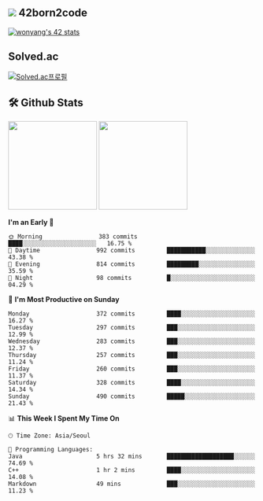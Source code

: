 
## <img src="https://img.shields.io/badge/-000000?style=flat&logo=42&logoColor=white"> 42born2code
[![wonyang's 42 stats](https://badge42.vercel.app/api/v2/cl5nhe5b6007809kydha7ht42/stats?cursusId=21&coalitionId=88)](https://profile.intra.42.fr/users/wonyang)

## Solved.ac
[![Solved.ac프로필](http://mazassumnida.wtf/api/v2/generate_badge?boj=bennyws)](https://solved.ac/bennyws)

## 🛠️ Github Stats
<p>
  <img height="180em" src="https://github-readme-stats-veggie-garden.vercel.app/api?username=gemstoneyang&show_icons=true&include_all_commits=true&bg_color=30,e96443,904e95&title_color=fff&text_color=fff">
  <img height="180em" src="https://github-readme-stats-veggie-garden.vercel.app/api/top-langs/?username=gemstoneyang&layout=compact&bg_color=30,e96443,904e95&title_color=fff&text_color=fff">
</p>

<!--START_SECTION:waka-->
**I'm an Early 🐤** 

```text
🌞 Morning                383 commits         ████░░░░░░░░░░░░░░░░░░░░░   16.75 % 
🌆 Daytime                992 commits         ███████████░░░░░░░░░░░░░░   43.38 % 
🌃 Evening                814 commits         █████████░░░░░░░░░░░░░░░░   35.59 % 
🌙 Night                  98 commits          █░░░░░░░░░░░░░░░░░░░░░░░░   04.29 % 
```
📅 **I'm Most Productive on Sunday** 

```text
Monday                   372 commits         ████░░░░░░░░░░░░░░░░░░░░░   16.27 % 
Tuesday                  297 commits         ███░░░░░░░░░░░░░░░░░░░░░░   12.99 % 
Wednesday                283 commits         ███░░░░░░░░░░░░░░░░░░░░░░   12.37 % 
Thursday                 257 commits         ███░░░░░░░░░░░░░░░░░░░░░░   11.24 % 
Friday                   260 commits         ███░░░░░░░░░░░░░░░░░░░░░░   11.37 % 
Saturday                 328 commits         ████░░░░░░░░░░░░░░░░░░░░░   14.34 % 
Sunday                   490 commits         █████░░░░░░░░░░░░░░░░░░░░   21.43 % 
```


📊 **This Week I Spent My Time On** 

```text
🕑︎ Time Zone: Asia/Seoul

💬 Programming Languages: 
Java                     5 hrs 32 mins       ███████████████████░░░░░░   74.69 % 
C++                      1 hr 2 mins         ████░░░░░░░░░░░░░░░░░░░░░   14.08 % 
Markdown                 49 mins             ███░░░░░░░░░░░░░░░░░░░░░░   11.23 % 
```


<!--END_SECTION:waka-->
